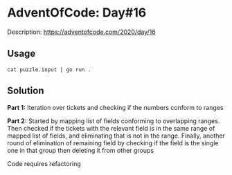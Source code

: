 # AdventOfCode: Day#16

Description: https://adventofcode.com/2020/day/16

## Usage

```
cat puzzle.input | go run .
```

## Solution

**Part 1:** Iteration over tickets and checking if the numbers conform to ranges

**Part 2:** Started by mapping list of fields conforming to overlapping ranges. Then checked if the tickets with the relevant field is in the same range of mapped list of fields, and eliminating that is not in the range. Finally, another round of elimination of remaining field by checking if the field is the single one in that group then deleting it from other groups

Code requires refactoring